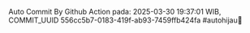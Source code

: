 Auto Commit By Github Action pada: 2025-03-30 19:37:01 WIB, COMMIT_UUID 556cc5b7-0183-419f-ab93-7459ffb424fa #autohijau🗿
